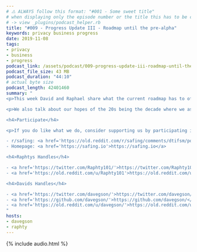 ```yaml
---
# ⚠️ ALWAYS follow this format: "#001 - Some sweet title"
# when displaying only the episode number or the title this has to be constant
# -> view _plugins/podcast_helper.rb
title: "#009 - Progress Update III - Roadmap until the pre-alpha"
keywords: privacy business progress
date: 2019-11-08
tags:
- privacy
- business
- progress
podcast_link: /assets/podcast/009-progress-update-iii-roadmap-until-the-pre-alpha.mp3
podcast_file_size: 43 MB
podcast_duration: "44:10"
# actual byte size
podcast_length: 42401460
summary: "
<p>This week David and Raphael share what the current roadmap has to offer. The big milestone is the release of the Safing Privacy Network (pre-alpha) in March. But there are a lot of things happening until then. Our Crowdfunding Campaign will launch on 02.01.2020. We discuss all of the things that need to happen in preparation for that - spoiler: it's a lot ;)</p>

<p>We also talk about our hopes of the 20s being the decade where we as a society can turn the Internet around. Enjoy and thank you for listening!</p>

<h4>Participate</h4>

<p>If you do like what we do, consider supporting us by participating in our reddit:</p>

- r/safing: <a href='https://old.reddit.com/r/safing/comments/dtifsm/podcast_009_progress_update_iii_roadmap_until_the/'>this episodes reddit thread</a><br/>
- Homepage: <a href='https://safing.io'>https://safing.io</a>

<h4>Raphtys Handles</h4>

- <a href='https://twitter.com/Raphty101/'>https://twitter.com/Raphty101/</a><br/>
- <a href='https://old.reddit.com/u/Raphty101'>https://old.reddit.com/u/Raphty101</a><br/>

<h4>Davids Handles</h4>

- <a href='https://twitter.com/davegson/'>https://twitter.com/davegson/</a><br/>
- <a href='https://github.com/davegson/'>https://github.com/davegson/</a><br/>
- <a href='https://old.reddit.com/u/davegson/'>https://old.reddit.com/u/davegson/</a><br/>
"
hosts:
- davegson
- raphty
---
```


{% include audio.html %}
